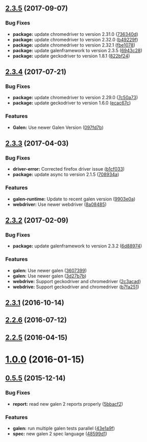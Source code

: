 <a name="2.3.5"></a>
## [2.3.5](https://github.com/hypery2k/grunt-galenframework/compare/v2.3.4...v2.3.5) (2017-09-07)


### Bug Fixes

* **package:** update chromedriver to version 2.31.0 ([736340d](https://github.com/hypery2k/grunt-galenframework/commit/736340d))
* **package:** update chromedriver to version 2.32.0 ([b49229f](https://github.com/hypery2k/grunt-galenframework/commit/b49229f))
* **package:** update chromedriver to version 2.32.1 ([fbe1078](https://github.com/hypery2k/grunt-galenframework/commit/fbe1078))
* **package:** update galenframework to version 2.3.5 ([6943c28](https://github.com/hypery2k/grunt-galenframework/commit/6943c28))
* **package:** update geckodriver to version 1.8.1 ([822bf24](https://github.com/hypery2k/grunt-galenframework/commit/822bf24))



<a name="2.3.4"></a>
## [2.3.4](https://github.com/hypery2k/grunt-galenframework/compare/v2.3.3...v2.3.4) (2017-07-21)


### Bug Fixes

* **package:** update chromedriver to version 2.29.0 ([7c50a73](https://github.com/hypery2k/grunt-galenframework/commit/7c50a73))
* **package:** update geckodriver to version 1.6.0 ([ecac67c](https://github.com/hypery2k/grunt-galenframework/commit/ecac67c))


### Features

* **Galen:** Use newer Galen Version ([097fd7b](https://github.com/hypery2k/grunt-galenframework/commit/097fd7b))



<a name="2.3.3"></a>
## [2.3.3](https://github.com/hypery2k/grunt-galenframework/compare/v2.3.2...v2.3.3) (2017-04-03)


### Bug Fixes

* **driver-error:** Corrected firefox driver issue ([b1cf033](https://github.com/hypery2k/grunt-galenframework/commit/b1cf033))
* **package:** update async to version 2.1.5 ([708934a](https://github.com/hypery2k/grunt-galenframework/commit/708934a))


### Features

* **galen-runtime:** Update to recent galen version ([9903e0a](https://github.com/hypery2k/grunt-galenframework/commit/9903e0a))
* **webdriver:** Use newer webdriver ([8a08485](https://github.com/hypery2k/grunt-galenframework/commit/8a08485))



<a name="2.3.2"></a>
## [2.3.2](https://github.com/hypery2k/grunt-galenframework/compare/v2.3.1...v2.3.2) (2017-02-09)


### Bug Fixes

* **package:** update galenframework to version 2.3.2 ([6d88974](https://github.com/hypery2k/grunt-galenframework/commit/6d88974))


### Features

* **galen:** Use newer galen ([3607399](https://github.com/hypery2k/grunt-galenframework/commit/3607399))
* **galen:** Use newer galen ([3d27b7b](https://github.com/hypery2k/grunt-galenframework/commit/3d27b7b))
* **webdrive:** Support geckodriver and chromedriver ([2c3acad](https://github.com/hypery2k/grunt-galenframework/commit/2c3acad))
* **webdrive:** Support geckodriver and chromedriver ([b7fa251](https://github.com/hypery2k/grunt-galenframework/commit/b7fa251))



<a name="2.3.1"></a>
## [2.3.1](https://github.com/hypery2k/grunt-galenframework/compare/v2.3.0...v2.3.1) (2016-10-14)



<a name="2.2.6"></a>
## [2.2.6](https://github.com/hypery2k/grunt-galenframework/compare/v2.2.5...v2.2.6) (2016-07-12)



<a name="2.2.5"></a>
## [2.2.5](https://github.com/hypery2k/grunt-galenframework/compare/v2.2.3...v2.2.5) (2016-04-15)



<a name="1.0.0"></a>
# [1.0.0](https://github.com/hypery2k/grunt-galenframework/compare/v0.5.5...v1.0.0) (2016-01-15)



<a name="0.5.5"></a>
## [0.5.5](https://github.com/hypery2k/grunt-galenframework/compare/48599d1...v0.5.5) (2015-12-14)


### Bug Fixes

* **report:** read new galen 2 reports properly ([5bbacf2](https://github.com/hypery2k/grunt-galenframework/commit/5bbacf2))


### Features

* **galen:** run multiple galen tests parallel ([43e1a9f](https://github.com/hypery2k/grunt-galenframework/commit/43e1a9f))
* **spec:** new galen 2 spec language ([48599d1](https://github.com/hypery2k/grunt-galenframework/commit/48599d1))



